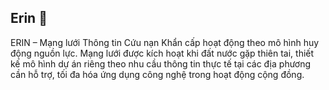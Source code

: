 ## Erin 👋

ERIN – Mạng lưới Thông tin Cứu nạn Khẩn cấp hoạt động theo mô hình huy động nguồn lực. Mạng lưới được kích hoạt khi đất nước gặp thiên tai, thiết kế mô hình dự án riêng theo nhu cầu thông tin thực tế tại các địa phương cần hỗ trợ, tối đa hóa ứng dụng công nghệ trong hoạt động cộng đồng.

